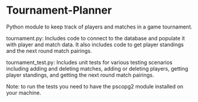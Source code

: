 # Tournament-Planner
Python module to keep track of players and matches in a game tournament.

tournament.py: 
    Includes code to connect to the database and populate it with player and match data. 
    It also includes code to get player standings and the next round match pairings.

tournament_test.py:
    Includes unit tests for various testing scenarios including adding and deleting matches,
    adding or deleting players, getting player standings, and getting the next round match pairings.
    
Note: to run the tests you need to have the pscopg2 module installed on your machine.
